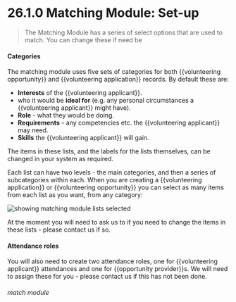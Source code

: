 # 26.1.0 Matching Module: Set-up

> The Matching Module has a series of select options that are used to match. You can change these if need be

#### Categories

The matching module uses five sets of categories for both {{volunteering opportunity}} and {{volunteering application}} records.  By default these are:

- **Interests** of the {{volunteering applicant}}.
- who it would be **ideal for** (e.g. any personal circumstances a {{volunteering applicant}} might have).
- **Role** - what they would be doing.
- **Requirements** - any competencies etc. the {{volunteering applicant}} may need.
- **Skills** the {{volunteering applicant}} will gain.

The items in these lists, and the labels for the lists themselves, can be changed in your system as required.

Each list can have two levels - the main categories, and then a series of subcategories within each.  When you are creating a {{volunteering application}} or {{volunteering opportunity}} you can select as many items from each list as you want, from any category:

![showing matching module lists selected](26.1a.PNG)

At the moment you will need to ask us to if you need to change the items in these lists - please contact us if so.

#### Attendance roles

You will also need to create two attendance roles, one for {{volunteering applicant}} attendances and one for {{opportunity provider}}s.  We will need to assign these for you - please contact us if this has not been done.

###### match module


